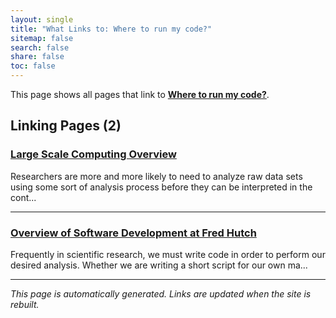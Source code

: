 ```yaml
---
layout: single
title: "What Links to: Where to run my code?"
sitemap: false
search: false
share: false
toc: false
---
```


This page shows all pages that link to **[Where to run my code?](/scicomputing/software_running/)**.

## Linking Pages (2)

### [Large Scale Computing Overview](/scicomputing/compute_overview/)

Researchers are more and more likely to need to analyze raw data sets using some sort of analysis process before they can be interpreted in the cont...

---

### [Overview of Software Development at Fred Hutch](/scicomputing/software_overview/)

Frequently in scientific research, we must write code in order to perform our desired analysis. Whether we are writing a short script for our own ma...

---


*This page is automatically generated. Links are updated when the site is rebuilt.*
